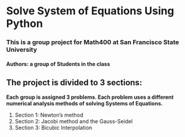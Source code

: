 # Solve System of Equations Using Python

### This is a group project for Math400 at San Francisco State University
#### Authors: a group of Students in the class

## The project is divided to 3 sections:

**Each group is assigned 3 problems. Each problem uses a different numerical analysis methods of solving Systems of Equations.**
1. Section 1: Newton’s method 
2. Section 2: Jacobi method and the Gauss-Seidel 
3. Section 3: Bicubic Interpolation






